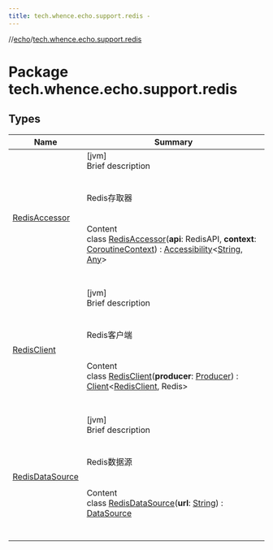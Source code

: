 ```yaml
---
title: tech.whence.echo.support.redis -
---
```

//[echo](../index.md)/[tech.whence.echo.support.redis](index.md)



# Package tech.whence.echo.support.redis  


## Types  
  
|  Name|  Summary| 
|---|---|
| [RedisAccessor](-redis-accessor/index.md)| [jvm]  <br>Brief description  <br><br><br>Redis存取器<br><br>  <br>Content  <br>class [RedisAccessor](-redis-accessor/index.md)(**api**: RedisAPI, **context**: [CoroutineContext](https://kotlinlang.org/api/latest/jvm/stdlib/kotlin.coroutines/-coroutine-context/index.html)) : [Accessibility](../tech.whence.echo.container/-accessibility/index.md)<[String](https://kotlinlang.org/api/latest/jvm/stdlib/kotlin/-string/index.html), [Any](https://kotlinlang.org/api/latest/jvm/stdlib/kotlin/-any/index.html)>   <br><br><br>
| [RedisClient](-redis-client/index.md)| [jvm]  <br>Brief description  <br><br><br>Redis客户端<br><br>  <br>Content  <br>class [RedisClient](-redis-client/index.md)(**producer**: [Producer](../tech.whence.echo.function/-producer/index.md)<Redis>) : [Client](../tech.whence.echo.dal.dao/-client/index.md)<[RedisClient](-redis-client/index.md), Redis>   <br><br><br>
| [RedisDataSource](-redis-data-source/index.md)| [jvm]  <br>Brief description  <br><br><br>Redis数据源<br><br>  <br>Content  <br>class [RedisDataSource](-redis-data-source/index.md)(**url**: [String](https://kotlinlang.org/api/latest/jvm/stdlib/kotlin/-string/index.html)) : [DataSource](../tech.whence.echo.dal/-data-source/index.md)  <br><br><br>


